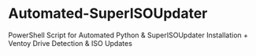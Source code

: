 # Automated-SuperISOUpdater
PowerShell Script for Automated Python &amp; SuperISOUpdater Installation + Ventoy Drive Detection &amp; ISO Updates
